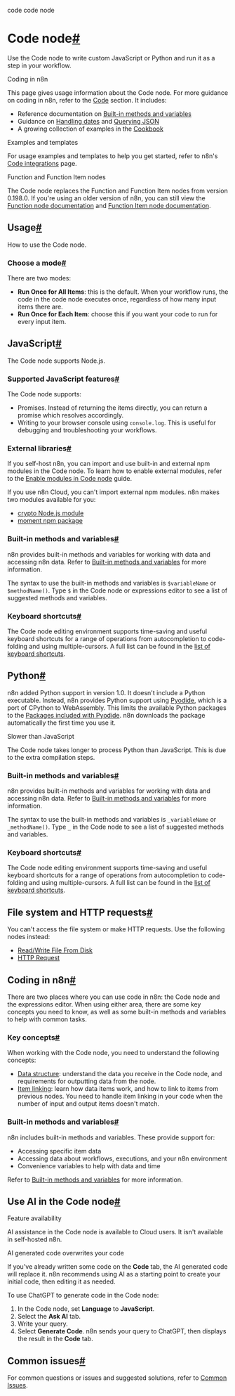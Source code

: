 code code node

[](https://github.com/n8n-io/n8n-docs/edit/main/docs/integrations/builtin/core-nodes/n8n-nodes-base.code/index.md "Edit this page")

# Code node[#](#code-node "Permanent link")

Use the Code node to write custom JavaScript or Python and run it as a step in your workflow.

Coding in n8n

This page gives usage information about the Code node. For more guidance on coding in n8n, refer to the [Code](../../../../code/) section. It includes:

*   Reference documentation on [Built-in methods and variables](../../../../code/builtin/overview/)
*   Guidance on [Handling dates](../../../../code/cookbook/luxon/) and [Querying JSON](../../../../code/cookbook/jmespath/)
*   A growing collection of examples in the [Cookbook](../../../../code/cookbook/code-node/)

Examples and templates

For usage examples and templates to help you get started, refer to n8n's [Code integrations](https://n8n.io/integrations/code/) page.

Function and Function Item nodes

The Code node replaces the Function and Function Item nodes from version 0.198.0. If you're using an older version of n8n, you can still view the [Function node documentation](https://github.com/n8n-io/n8n-docs/blob/67935ad2528e2e30d7984ea917e4af2910a096ec/docs/integrations/builtin/core-nodes/n8n-nodes-base.function.md) and [Function Item node documentation](https://github.com/n8n-io/n8n-docs/blob/67935ad2528e2e30d7984ea917e4af2910a096ec/docs/integrations/builtin/core-nodes/n8n-nodes-base.functionItem.md).

## Usage[#](#usage "Permanent link")

How to use the Code node.

### Choose a mode[#](#choose-a-mode "Permanent link")

There are two modes:

*   **Run Once for All Items**: this is the default. When your workflow runs, the code in the code node executes once, regardless of how many input items there are.
*   **Run Once for Each Item**: choose this if you want your code to run for every input item.

## JavaScript[#](#javascript "Permanent link")

The Code node supports Node.js.

### Supported JavaScript features[#](#supported-javascript-features "Permanent link")

The Code node supports:

*   Promises. Instead of returning the items directly, you can return a promise which resolves accordingly.
*   Writing to your browser console using `console.log`. This is useful for debugging and troubleshooting your workflows.

### External libraries[#](#external-libraries "Permanent link")

If you self-host n8n, you can import and use built-in and external npm modules in the Code node. To learn how to enable external modules, refer to the [Enable modules in Code node](../../../../hosting/configuration/configuration-examples/modules-in-code-node/) guide.

If you use n8n Cloud, you can't import external npm modules. n8n makes two modules available for you:

*   [crypto Node.js module](https://nodejs.org/docs/latest-v18.x/api/crypto.html)
*   [moment npm package](https://www.npmjs.com/package/moment)

### Built-in methods and variables[#](#built-in-methods-and-variables "Permanent link")

n8n provides built-in methods and variables for working with data and accessing n8n data. Refer to [Built-in methods and variables](../../../../code/builtin/overview/) for more information.

The syntax to use the built-in methods and variables is `$variableName` or `$methodName()`. Type `$` in the Code node or expressions editor to see a list of suggested methods and variables.

### Keyboard shortcuts[#](#keyboard-shortcuts "Permanent link")

The Code node editing environment supports time-saving and useful keyboard shortcuts for a range of operations from autocompletion to code-folding and using multiple-cursors. A full list can be found in the [list of keyboard shortcuts](keyboard-shortcuts/).

## Python[#](#python "Permanent link")

n8n added Python support in version 1.0. It doesn't include a Python executable. Instead, n8n provides Python support using [Pyodide](https://pyodide.org/en/stable/), which is a port of CPython to WebAssembly. This limits the available Python packages to the [Packages included with Pyodide](https://pyodide.org/en/stable/usage/packages-in-pyodide.html#packages-in-pyodide). n8n downloads the package automatically the first time you use it.

Slower than JavaScript

The Code node takes longer to process Python than JavaScript. This is due to the extra compilation steps.

### Built-in methods and variables[#](#built-in-methods-and-variables_1 "Permanent link")

n8n provides built-in methods and variables for working with data and accessing n8n data. Refer to [Built-in methods and variables](../../../../code/builtin/overview/) for more information.

The syntax to use the built-in methods and variables is `_variableName` or `_methodName()`. Type `_` in the Code node to see a list of suggested methods and variables.

### Keyboard shortcuts[#](#keyboard-shortcuts_1 "Permanent link")

The Code node editing environment supports time-saving and useful keyboard shortcuts for a range of operations from autocompletion to code-folding and using multiple-cursors. A full list can be found in the [list of keyboard shortcuts](keyboard-shortcuts/).

## File system and HTTP requests[#](#file-system-and-http-requests "Permanent link")

You can't access the file system or make HTTP requests. Use the following nodes instead:

*   [Read/Write File From Disk](../n8n-nodes-base.readwritefile/)
*   [HTTP Request](../n8n-nodes-base.httprequest/)

## Coding in n8n[#](#coding-in-n8n "Permanent link")

There are two places where you can use code in n8n: the Code node and the expressions editor. When using either area, there are some key concepts you need to know, as well as some built-in methods and variables to help with common tasks.

### Key concepts[#](#key-concepts "Permanent link")

When working with the Code node, you need to understand the following concepts:

*   [Data structure](../../../../data/data-structure/): understand the data you receive in the Code node, and requirements for outputting data from the node.
*   [Item linking](../../../../data/data-mapping/data-item-linking/): learn how data items work, and how to link to items from previous nodes. You need to handle item linking in your code when the number of input and output items doesn't match.

### Built-in methods and variables[#](#built-in-methods-and-variables_2 "Permanent link")

n8n includes built-in methods and variables. These provide support for:

*   Accessing specific item data
*   Accessing data about workflows, executions, and your n8n environment
*   Convenience variables to help with data and time

Refer to [Built-in methods and variables](../../../../code/builtin/overview/) for more information.

## Use AI in the Code node[#](#use-ai-in-the-code-node "Permanent link")

Feature availability

AI assistance in the Code node is available to Cloud users. It isn't available in self-hosted n8n.

AI generated code overwrites your code

If you've already written some code on the **Code** tab, the AI generated code will replace it. n8n recommends using AI as a starting point to create your initial code, then editing it as needed.

To use ChatGPT to generate code in the Code node:

1.  In the Code node, set **Language** to **JavaScript**.
2.  Select the **Ask AI** tab.
3.  Write your query.
4.  Select **Generate Code**. n8n sends your query to ChatGPT, then displays the result in the **Code** tab.

## Common issues[#](#common-issues "Permanent link")

For common questions or issues and suggested solutions, refer to [Common Issues](common-issues/).